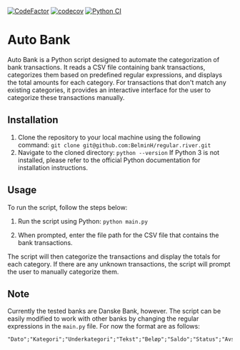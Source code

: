 [![CodeFactor](https://www.codefactor.io/repository/github/belminh/regular.river/badge?s=6873e2cbbb77353bb89fe4c11ddb60d0ab270b58)](https://www.codefactor.io/repository/github/belminh/regular.river)
[![codecov](https://codecov.io/gh/BelminH/regular.river/branch/main/graph/badge.svg?token=6PXAPSIOCI)](https://codecov.io/gh/BelminH/regular.river)
[![Python CI](https://github.com/BelminH/regular.river/actions/workflows/build.yml/badge.svg?branch=main)](https://github.com/BelminH/regular.river/actions/workflows/build.yml)

# Auto Bank 

Auto Bank is a Python script designed to automate the categorization of bank transactions. It reads a CSV file containing bank transactions, categorizes them based on predefined regular expressions, and displays the total amounts for each category. For transactions that don't match any existing categories, it provides an interactive interface for the user to categorize these transactions manually.

## Installation

1. Clone the repository to your local machine using the following command:
`git clone git@github.com:BelminH/regular.river.git`
2. Navigate to the cloned directory:
`python --version`
If Python 3 is not installed, please refer to the official Python documentation for installation instructions.

## Usage

To run the script, follow the steps below:

1. Run the script using Python:
`python main.py`

2. When prompted, enter the file path for the CSV file that contains the bank transactions.

The script will then categorize the transactions and display the totals for each category. If there are any unknown transactions, the script will prompt the user to manually categorize them.

## Note
Currently the tested banks are Danske Bank, however. The script can be easily modified to work with other banks by changing the regular expressions in the `main.py` file.
For now the format are as follows:
```csv
"Dato";"Kategori";"Underkategori";"Tekst";"Beløp";"Saldo";"Status";"Avstemt"
```
